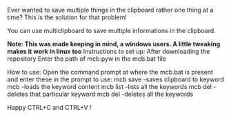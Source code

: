 Ever wanted to save multiple things in the clipboard rather one thing at a time?
This is the solution for that problem!

You can use multiclipboard to save multiple informations in the clipboard.

**Note: This was made keeping in mind, a windows users. A little tweaking makes it work in linux too**
Instructions to set up:
After downloading the repository
Enter the path of mcb.pyw in the mcb.bat file

How to use:
Open the command prompt at where the mcb.bat is present and enter these in the prompt to use:
    mcb save <keyword>  -saves clipboard to keyword
    mcb <keyword>       -loads the keyword content
    mcb list            -lists all the keywords
    mcb del <keyword>   -deletes that particular keyword
    mcb del             -deletes all the keywords

Happy CTRL+C and CTRL+V !     
